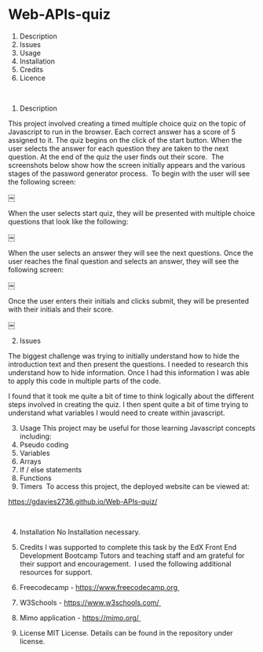 # Web-APIs-quiz

1. Description 
2. Issues 
3. Usage 
4. Installation 
5. Credits 
6. Licence

<br>


1. Description

This project involved creating a timed multiple choice quiz on the topic of Javascript to run in the browser. Each correct answer has a score of 5 assigned to it. The quiz begins on the click of the start button. When the user selects the answer for each question they are taken to the next question. At the end of the quiz the user finds out their score. 
The screenshots below show how the screen initially appears and the various stages of the password generator process. 
To begin with the user will see the following screen:


￼

When the user selects start quiz, they will be presented with multiple choice questions that look like the following:

￼

When the user selects an answer they will see the next questions. 
Once the user reaches the final question and selects an answer, they will see the following screen:

￼

Once the user enters their initials and clicks submit, they will be presented with their initials and their score.

￼


2. Issues

The biggest challenge was trying to initially understand how to hide the introduction text and then present the questions. I needed to research this understand how to hide information. Once I had this information I was able to apply this code in multiple parts of the code. 

I  found that it took me quite a bit of time to think logically about the different steps involved in creating the quiz. I then spent quite a bit of time trying to understand what variables I would need to create within javascript. 

3. Usage
This project may be useful for those learning Javascript concepts including: 
1. Pseudo coding 
2. Variables 
3. Arrays 
4. If / else statements 
5. Functions
6. Timers 
To access this project, the deployed website can be viewed at:

https://gdavies2736.github.io/Web-APIs-quiz/

 

4. Installation
No Installation necessary.

5. Credits
I was supported to complete this task by the EdX Front End Development Bootcamp Tutors and teaching staff and am grateful for their support and encouragement. 
I used the following additional resources for support. 
1. Freecodecamp - https://www.freecodecamp.org 
2. W3Schools - https://www.w3schools.com/ 
3. Mimo application - https://mimo.org/ 

6. License
MIT License. Details can be found in the repository under license.

